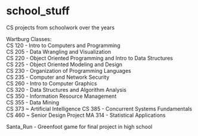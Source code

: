 # school_stuff
CS projects from schoolwork over the years  
  
Wartburg Classes:  
CS 120 - Intro to Computers and Programming  
CS 205 - Data Wrangling and Visualization  
CS 220 - Object Oriented Programming and Intro to Data Structures  
CS 225 - Object Oriented Modeling and Design  
CS 230 - Organization of Programming Languages  
CS 235 - Computer and Network Security  
CS 260 - Intro to Computer Graphics  
CS 320 - Data Structures and Algorithm Analysis  
CS 350 - Information Resource Management  
CS 355 - Data Mining  
CS 373 ~ Artificial Intelligence
CS 385 - Concurrent Systems Fundamentals  
CS 460 ~ Senior Design Project
MA 314 - Statistical Applications

Santa_Run - Greenfoot game for final project in high school
